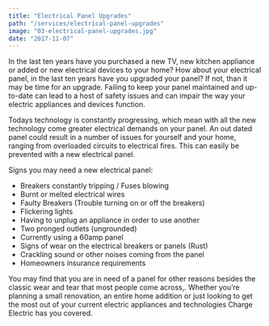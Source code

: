 ```yaml
---
title: "Electrical Panel Upgrades"
path: "/services/electrical-panel-upgrades"
image: "03-electrical-panel-upgrades.jpg"
date: "2017-11-07"
---
```


In the last ten years have you purchased a new TV, new kitchen appliance or added or new electrical devices to your home? How about your electrical panel, in the last ten years have you upgraded your panel? If not, than it may be time for an upgrade. Failing to keep your panel maintained and up-to-date can lead to a host of safety issues and can impair the way your electric appliances and devices function.

Todays technology is constantly progressing, which mean with all the new technology come greater electrical demands on your panel. An out dated panel could result in a number of issues for yourself and your home, ranging from overloaded circuits to electrical fires. This can easily be prevented with a new electrical panel.

Signs you may need a new electrical panel:

* Breakers constantly tripping / Fuses blowing
* Burnt or melted electrical wires
* Faulty Breakers (Trouble turning on or off the breakers)
* Flickering lights
* Having to unplug an appliance in order to use another
* Two pronged outlets (ungrounded)
* Currently using a 60amp panel
* Signs of wear on the electrical breakers or panels (Rust)
* Crackling sound or other noises coming from the panel
* Homeowners insurance requirements

You may find that you are in need of a panel for other reasons besides the classic wear and tear that most people come across,. Whether you’re planning a small renovation, an entire home addition or just looking to get the most out of your current electric appliances and technologies Charge Electric has you covered.